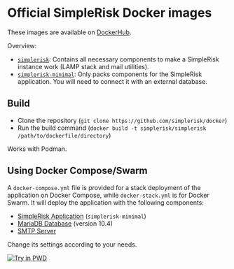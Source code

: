 # Official SimpleRisk Docker images

These images are available on [DockerHub](https://hub.docker.com/u/simplerisk).

Overview:
- [`simplerisk`](https://github.com/wolfangaukang/docker/tree/master/simplerisk): Contains all necessary components to make a SimpleRisk instance work (LAMP stack and mail utilities).
- [`simplerisk-minimal`](https://github.com/wolfangaukang/docker/tree/master/simplerisk-minimal): Only packs components for the SimpleRisk application. You will need to connect it with an external database.

## Build

- Clone the repository (`git clone https://github.com/simplerisk/docker`)
- Run the build command (`docker build -t simplerisk/simplerisk /path/to/dockerfile/directory`)

Works with Podman.

## Using Docker Compose/Swarm

A `docker-compose.yml` file is provided for a stack deployment of the application on Docker Compose, while `docker-stack.yml` is for Docker Swarm. It will deploy the application with the following components:
- [SimpleRisk Application](https://hub.docker.com/r/wolfangaukang/simplerisk-minimal) (`simplerisk-minimal`)
- [MariaDB Database](https://hub.docker.com/_/mariadb) (version 10.4)
- [SMTP Server](https://hub.docker.com/r/namshi/smtp)

Change its settings according to your needs.

[![Try in PWD](https://raw.githubusercontent.com/play-with-docker/stacks/master/assets/images/button.png)](https://labs.play-with-docker.com/?stack=https://raw.githubusercontent.com/WolfangAukang/docker/master/docker-stack.yml)